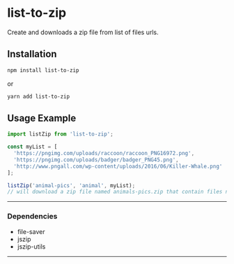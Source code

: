 # list-to-zip

Create and downloads a zip file from list of files urls.

## Installation

```sh
npm install list-to-zip
```

or

```sh
yarn add list-to-zip
```

## Usage Example

```javascript
import listZip from 'list-to-zip';

const myList = [
  'https://pngimg.com/uploads/raccoon/raccoon_PNG16972.png',
  'https://pngimg.com/uploads/badger/badger_PNG45.png',
  'http://www.pngall.com/wp-content/uploads/2016/06/Killer-Whale.png'
];

listZip('animal-pics', 'animal', myList);
// will download a zip file named animals-pics.zip that contain files named 0-animal.png, 1-animal.png, 2-animal.png
```

---

### Dependencies

- file-saver
- jszip
- jszip-utils

---
